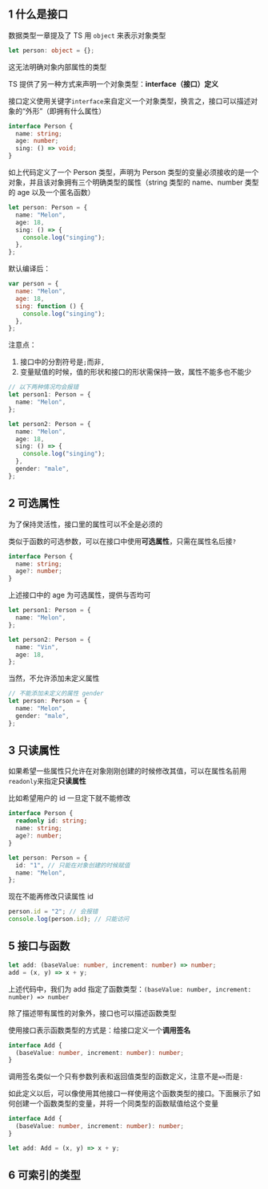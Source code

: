 ## 1 什么是接口

数据类型一章提及了 TS 用 `object` 来表示对象类型

```ts
let person: object = {};
```

这无法明确对象内部属性的类型

TS 提供了另一种方式来声明一个对象类型：**interface（接口）定义**

接口定义使用关键字`interface`来自定义一个对象类型，换言之，接口可以描述对象的“外形”（即拥有什么属性）

```ts
interface Person {
  name: string;
  age: number;
  sing: () => void;
}
```

如上代码定义了一个 Person 类型，声明为 Person 类型的变量必须接收的是一个对象，并且该对象拥有三个明确类型的属性（string 类型的 name、number 类型的 age 以及一个匿名函数）

```ts
let person: Person = {
  name: "Melon",
  age: 18,
  sing: () => {
    console.log("singing");
  },
};
```

默认编译后：

```js
var person = {
  name: "Melon",
  age: 18,
  sing: function () {
    console.log("singing");
  },
};
```

注意点：

1. 接口中的分割符号是`;`而非`,`
2. 变量赋值的时候，值的形状和接口的形状需保持一致，属性不能多也不能少

```ts
// 以下两种情况均会报错
let person1: Person = {
  name: "Melon",
};

let person2: Person = {
  name: "Melon",
  age: 18,
  sing: () => {
    console.log("singing");
  },
  gender: "male",
};
```

## 2 可选属性

为了保持灵活性，接口里的属性可以不全是必须的

类似于函数的可选参数，可以在接口中使用**可选属性**，只需在属性名后接`?`

```ts
interface Person {
  name: string;
  age?: number;
}
```

上述接口中的 age 为可选属性，提供与否均可

```ts
let person1: Person = {
  name: "Melon",
};

let person2: Person = {
  name: "Vin",
  age: 18,
};
```

当然，不允许添加未定义属性

```ts
// 不能添加未定义的属性 gender
let person: Person = {
  name: "Melon",
  gender: "male",
};
```

## 3 只读属性

如果希望一些属性只允许在对象刚刚创建的时候修改其值，可以在属性名前用`readonly`来指定**只读属性**

比如希望用户的 id 一旦定下就不能修改

```ts
interface Person {
  readonly id: string;
  name: string;
  age?: number;
}

let person: Person = {
  id: "1", // 只能在对象创建的时候赋值
  name: "Melon",
};
```

现在不能再修改只读属性 id

```ts
person.id = "2"; // 会报错
console.log(person.id); // 只能访问
```

## 5 接口与函数

```ts
let add: (baseValue: number, increment: number) => number;
add = (x, y) => x + y;
```

上述代码中，我们为 add 指定了函数类型：`(baseValue: number, increment: number) => number`

除了描述带有属性的对象外，接口也可以描述函数类型

使用接口表示函数类型的方式是：给接口定义一个**调用签名**

```ts
interface Add {
  (baseValue: number, increment: number): number;
}
```

调用签名类似一个只有参数列表和返回值类型的函数定义，注意不是`=>`而是`:`

如此定义以后，可以像使用其他接口一样使用这个函数类型的接口。下面展示了如何创建一个函数类型的变量，并将一个同类型的函数赋值给这个变量

```ts
interface Add {
  (baseValue: number, increment: number): number;
}

let add: Add = (x, y) => x + y;
```

## 6 可索引的类型
